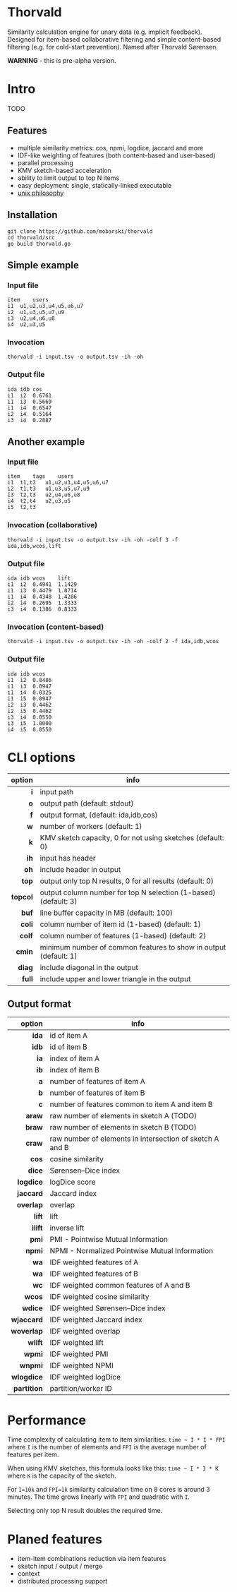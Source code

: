 # Thorvald
Similarity calculation engine for unary data (e.g. implicit feedback).
Designed for item-based collaborative filtering and simple content-based filtering (e.g. for cold-start prevention).
Named after Thorvald Sørensen.

**WARNING** - this is pre-alpha version.

# Intro

TODO

## Features

- multiple similarity metrics: cos, npmi, logdice, jaccard and more
- IDF-like weighting of features (both content-based and user-based)
- parallel processing
- KMV sketch-based acceleration
- ability to limit output to top N items
- easy deployment: single, statically-linked executable
- [unix philosophy](https://en.wikipedia.org/wiki/Unix_philosophy)


## Installation

```
git clone https://github.com/mobarski/thorvald
cd thorvald/src
go build thorvald.go
```


## Simple example

### Input file
```
item	users
i1	u1,u2,u3,u4,u5,u6,u7
i2	u1,u3,u5,u7,u9
i3	u2,u4,u6,u8
i4	u2,u3,u5
```

### Invocation
```thorvald -i input.tsv -o output.tsv -ih -oh```

### Output file
```
ida	idb	cos
i1	i2	0.6761
i1	i3	0.5669
i1	i4	0.6547
i2	i4	0.5164
i3	i4	0.2887
```

## Another example

### Input file
```
item	tags	users
i1	t1,t2	u1,u2,u3,u4,u5,u6,u7
i2	t1,t3	u1,u3,u5,u7,u9
i3	t2,t3	u2,u4,u6,u8
i4	t2,t4	u2,u3,u5
i5	t2,t3	
```

### Invocation (collaborative)
```thorvald -i input.tsv -o output.tsv -ih -oh -colf 3 -f ida,idb,wcos,lift```

### Output file
```
ida	idb	wcos	lift
i1	i2	0.4941	1.1429
i1	i3	0.4479	1.0714
i1	i4	0.4348	1.4286
i2	i4	0.2695	1.3333
i3	i4	0.1386	0.8333
```

### Invocation (content-based)
```thorvald -i input.tsv -o output.tsv -ih -oh -colf 2 -f ida,idb,wcos```

### Output file
```
ida	idb	wcos
i1	i2	0.8486
i1	i3	0.0947
i1	i4	0.0325
i1	i5	0.0947
i2	i3	0.4462
i2	i5	0.4462
i3	i4	0.0550
i3	i5	1.0000
i4	i5	0.0550
```

# CLI options

|       option | info                                                             |
| -----------: | ---------------------------------------------------------------- | 
|        **i** | input path                                                       |
|        **o** | output path (default: stdout)                                    |
|        **f** | output format, (default: ida,idb,cos)                            |
|        **w** | number of workers (default: 1)                                   |
|        **k** | KMV sketch capacity, 0 for not using sketches (default: 0)       |
|       **ih** | input has header                                                 |
|       **oh** | include header in output                                         |
|      **top** | output only top N results, 0 for all results (default: 0)        |
|   **topcol** | output column number for top N selection (1-based) (default: 3)  |
|      **buf** | line buffer capacity in MB (default: 100)                        |
|     **coli** | column number of item id (1-based) (default: 1)                  |
|     **colf** | column number of features (1-based) (default: 2)                 |
|     **cmin** | minimum number of common features to show in output (default: 1) |
|     **diag** | include diagonal in the output                                   |
|     **full** | include upper and lower triangle in the output                   |

## Output format

|        option | info                                                     |
| ------------: | -------------------------------------------------------- |
|       **ida** | id of item A                                             |
|       **idb** | id of item B                                             |
|        **ia** | index of item A                                          |
|        **ib** | index of item B                                          |
|         **a** | number of features of item A                             |
|         **b** | number of features of item B                             |
|         **c** | number of features common to item A and item B           |
|      **araw** | raw number of elements in sketch A (TODO)                |
|      **braw** | raw number of elements in sketch B (TODO)                |
|      **craw** | raw number of elements in intersection of sketch A and B |
|       **cos** | cosine similarity                                        |
|      **dice** | Sørensen–Dice index                                      |
|   **logdice** | logDice score                                            |
|   **jaccard** | Jaccard index                                            |
|   **overlap** | overlap                                                  |
|      **lift** | lift                                                     |
|     **ilift** | inverse lift                                             |
|       **pmi** | PMI - Pointwise Mutual Information                       |
|      **npmi** | NPMI - Normalized Pointwise Mutual Information           |
|        **wa** | IDF weighted features of A                               |
|        **wa** | IDF weighted features of B                               |
|        **wc** | IDF weighted common features of A and B                  |
|      **wcos** | IDF weighted cosine similarity                           |
|     **wdice** | IDF weighted Sørensen–Dice index                         |
|  **wjaccard** | IDF weighted Jaccard index                               |
|  **woverlap** | IDF weighted overlap                                     |
|     **wlift** | IDF weighted lift                                        |
|      **wpmi** | IDF weighted PMI                                         |
|     **wnpmi** | IDF weighted NPMI                                        |
|  **wlogdice** | IDF weighted logDice                                     |
| **partition** | partition/worker ID                                      |


# Performance

Time complexity of calculating item to item similarities: `time ~ I * I * FPI`
where `I` is the number of elements and `FPI` is the average number of features per item.

When using KMV sketches, this formula looks like this: `time ~ I * I * K`
where `K` is the capacity of the sketch.

For `I=10k` and `FPI=1k` similarity calculation time on 8 cores is around 3 minutes.
The time grows linearly with `FPI` and quadratic with `I`.

Selecting only top N result doubles the required time.


# Planed features

- item-item combinations reduction via item features
- sketch input / output / merge
- context
- distributed processing support

[//]: # (online .md editor: https://markdown-editor.github.io/ )
